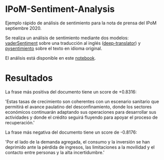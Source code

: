 # IPoM-Sentiment-Analysis
Ejemplo rápido de análisis de sentimiento para la nota de prensa del IPoM septiembre 2020.

Se realiza un análisis de sentimiento mediante dos modelos: [vaderSentiment](https://github.com/cjhutto/vaderSentiment) sobre una traducción al inglés ([deep-translator](https://github.com/nidhaloff/deep-translator)) y [pysentimiento](https://github.com/finiteautomata/pysentimiento) sobre el texto en idioma original.

El análisis está disponible en este [notebook](https://github.com/aastroza/IPoM-Sentiment-Analysis/blob/main/analisis-ejemplo.ipynb).

# Resultados

La frase más positiva del documento tiene un score de +0.8316:

'Estas tasas de crecimiento son coherentes con un escenario sanitario que permitirá el avance paulatino del desconfinamiento, donde los sectores económicos continuarán adaptando sus operaciones para desarrollar sus actividades y donde el crédito seguirá fluyendo para apoyar el proceso de recuperación.'

La frase más negativa del documento tiene un score de -0.8176:

'Por el lado de la demanda agregada, el consumo y la inversión se han deprimido ante la pérdida de ingresos, las limitaciones a la movilidad y el contacto entre personas y la alta incertidumbre.'


